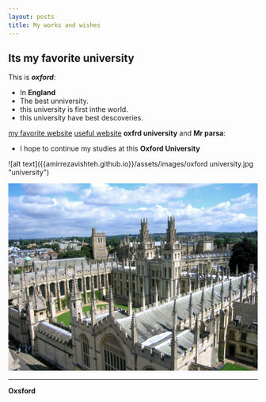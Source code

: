 ```yaml
---
layout: posts
title: My works and wishes
---
```



## Its my favorite university
This is ***oxford***:
- In **England**
- The best unniversity.
- this university is first inthe world.
- this university have best descoveries.

[my favorite website](http://www.google.com)
[useful website](http://www.github.io)
**oxfrd university** and **Mr parsa**:
- I hope to continue my studies at this **Oxford University**



![alt text]({{amirrezavishteh.github.io}}/assets/images/oxford university.jpg "university")

![alt text](../assets/images/oxford.jpg "university Picture")


---
**Oxsford**
